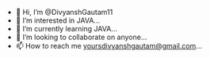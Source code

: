 - 👋 Hi, I’m @DivyanshGautam11
- 👀 I’m interested in JAVA...
- 🌱 I’m currently learning JAVA...
- 💞️ I’m looking to collaborate on anyone...
- 📫 How to reach me yoursdivyanshgautam@gmail.com...

<!---
DivyanshGautam11/DivyanshGautam11 is a ✨ special ✨ repository because its `README.md` (this file) appears on your GitHub profile.
You can click the Preview link to take a look at your changes.
--->
